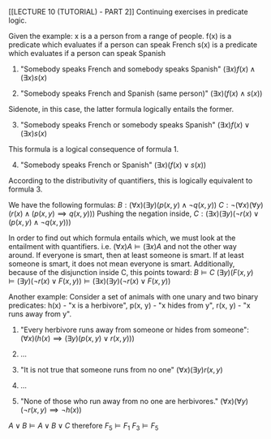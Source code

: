 [[LECTURE 10 (TUTORIAL) - PART 2]]
Continuing exercises in predicate logic.

Given the example:
x is a a person from a range of people.
f(x) is a predicate which evaluates if a person can speak French
s(x) is a predicate which evaluates if a person can speak Spanish

1. "Somebody speaks French and somebody speaks Spanish"
$(\exists x)f(x) \land (\exists x)s(x)$

2. "Somebody speaks French and Spanish (same person)"
$(\exists x)(f(x) \land s(x))$

Sidenote, in this case, the latter formula logically entails the former.

3. "Somebody speaks French or somebody speaks Spanish"
$(\exists x)f(x) \lor (\exists x)s(x)$

This formula is a logical consequence of formula 1.

4. "Somebody speaks French or Spanish"
$(\exists x)(f(x) \lor s(x))$

According to the distributivity of quantifiers, this is logically equivalent to formula 3.



We have the following formulas:
$B: (\forall x)(\exists y)(p(x,y) \land \neg q(x,y))$
$C:\neg(\forall x)(\forall y)(r(x) \land (p(x,y) \implies q(x,y)))$
Pushing the negation inside, 
$C: (\exists x)(\exists y)(\neg r(x) \lor (p(x,y) \land \neg q(x,y)))$

In order to find out which formula entails which, we must look at the entailment with quantifiers. i.e. $(\forall x) A \vDash (\exists x) A$ and not the other way around. If everyone is smart, then at least someone is smart. If at least someone is smart, it does not mean everyone is smart.
Additionally, because of the disjunction inside C, this points toward:
$B \vDash C$ 
$(\exists y)(F(x,y) \vDash (\exists y)(\neg r(x) \lor F(x,y)) \vDash (\exists x)(\exists y)(\neg r(x) \lor F(x,y))$


Another example:
Consider a set of animals with one unary and two binary predicates: 
h(x) - "x is a herbivore", p(x, y) - "x hides from y", r(x, y) - "x runs away from y".

1. "Every herbivore runs away from someone or hides from someone":
$(\forall x)(h(x) \implies (\exists y)(p(x,y) \lor r(x,y)))$

2. ...
3. "It is not true that someone runs from no one"
$(\forall x)(\exists y)r(x, y)$
4. ...
5. "None of those who run away from no one are herbivores."
$(\forall x)(\forall y)(\neg r(x,y) \implies \neg h(x))$

$A \lor B \vDash A \lor B \lor C$
therefore 
$F_5 \vDash F_1$
$F_3 \vDash F_5$

